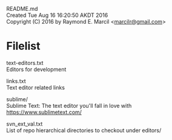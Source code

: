 README.md  
Created Tue Aug 16 16:20:50 AKDT 2016  
Copyright (C) 2016 by Raymond E. Marcil &lt;marcilr@gmail.com&gt;


Filelist
========
text-editors.txt  
  Editors for development  

links.txt  
  Text editor related links  

sublime/  
  Sublime Text: The text editor you'll fall in love with  
  https://www.sublimetext.com/

svn_ext_val.txt  
  List of repo hierarchical directories to checkout under editors/  
